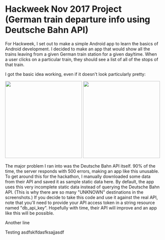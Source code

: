 # Hackweek Nov 2017 Project (German train departure info using Deutsche Bahn API)

For Hackweek, I set out to make a simple Android app to learn the basics of Android development. I decided to make an app that would show all the trains leaving from a given German train station for a given day/time. When a user clicks on a particular train, they should see a list of all of the stops of that train.

I got the basic idea working, even if it doesn't look particularly pretty:

<img src="/Screenshot_20171116-225957.png" width="250" />
<img src="/Screenshot_20171116-230003.png" width="250" />

The major problem I ran into was the Deutsche Bahn API itself. 90% of the time, the server responds with 500 errors, making an app like this unusable. To get around this for the hackathon, I manually downloaded some data from their API and saved it as sample static data here. By default, the app uses this very incomplete static data instead of querying the Deutsche Bahn API. (This is why there are so many "UNKNOWN" destinations in the screenshots.) If you decide to take this code and use it against the real API, note that you'll need to provide your API access token in a string resource named "db_api_key". Hopefully with time, their API will improve and an app like this will be possible.

Another line

Testing asdfsklfdasfksajjasdf
